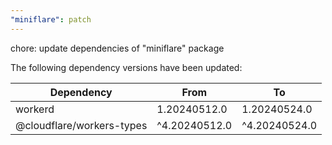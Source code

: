 ```yaml
---
"miniflare": patch
---
```


chore: update dependencies of "miniflare" package

The following dependency versions have been updated:

| Dependency                | From          | To            |
| ------------------------- | ------------- | ------------- |
| workerd                   | 1.20240512.0  | 1.20240524.0  |
| @cloudflare/workers-types | ^4.20240512.0 | ^4.20240524.0 |
